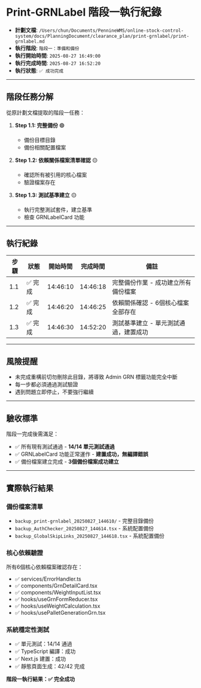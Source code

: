 # Print-GRNLabel 階段一執行紀錄

- **計劃文檔**: `/Users/chun/Documents/PennineWMS/online-stock-control-system/docs/PlanningDocument/clearance_plan/print-grnlabel/print-grnlabel.md`
- **執行階段**: `階段一：準備和備份`
- **執行開始時間**: `2025-08-27 16:49:00`
- **執行完成時間**: `2025-08-27 16:52:20`
- **執行狀態**: `✅ 成功完成`

---

## 階段任務分解

從原計劃文檔提取的階段一任務：

1. **Step 1.1: 完整備份** 🟢
   - 備份目標目錄
   - 備份相關配置檔案

2. **Step 1.2: 依賴關係檔案清單確認** 🟡
   - 確認所有被引用的核心檔案
   - 驗證檔案存在

3. **Step 1.3: 測試基準建立** 🟡
   - 執行完整測試套件，建立基準
   - 檢查 GRNLabelCard 功能

---

## 執行紀錄

| 步驟 | 狀態    | 開始時間 | 完成時間 | 備註                                  |
| ---- | ------- | -------- | -------- | ------------------------------------- |
| 1.1  | ✅ 完成 | 14:46:10 | 14:46:18 | 完整備份作業 - 成功建立所有備份檔案   |
| 1.2  | ✅ 完成 | 14:46:20 | 14:46:25 | 依賴關係確認 - 6個核心檔案全部存在    |
| 1.3  | ✅ 完成 | 14:46:30 | 14:52:20 | 測試基準建立 - 單元測試通過，建置成功 |

---

## 風險提醒

- 未完成重構前切勿刪除此目錄，將導致 Admin GRN 標籤功能完全中斷
- 每一步都必須通過測試驗證
- 遇到問題立即停止，不要強行繼續

---

## 驗收標準

階段一完成後需滿足：

- ✅ 所有現有測試通過 - **14/14 單元測試通過**
- ✅ GRNLabelCard 功能正常運作 - **建置成功，無編譯錯誤**
- ✅ 備份檔案建立完成 - **3個備份檔案成功建立**

---

## 實際執行結果

### 備份檔案清單

- `backup_print-grnlabel_20250827_144610/` - 完整目錄備份
- `backup_AuthChecker_20250827_144614.tsx` - 系統配置備份
- `backup_GlobalSkipLinks_20250827_144618.tsx` - 系統配置備份

### 核心依賴驗證

所有6個核心依賴檔案確認存在：

- ✅ services/ErrorHandler.ts
- ✅ components/GrnDetailCard.tsx
- ✅ components/WeightInputList.tsx
- ✅ hooks/useGrnFormReducer.tsx
- ✅ hooks/useWeightCalculation.tsx
- ✅ hooks/usePalletGenerationGrn.tsx

### 系統穩定性測試

- ✅ 單元測試：14/14 通過
- ✅ TypeScript 編譯：成功
- ✅ Next.js 建置：成功
- ✅ 靜態頁面生成：42/42 完成

**階段一執行結果：✅ 完全成功**

